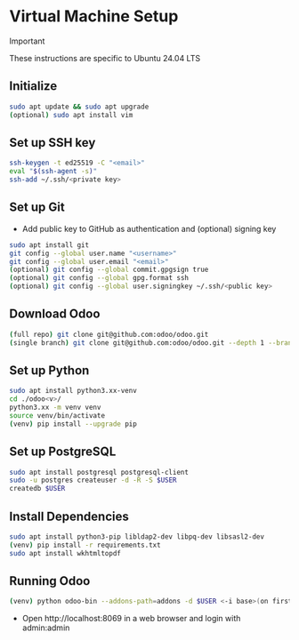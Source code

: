 # Virtual Machine Setup

> [!IMPORTANT]
> These instructions are specific to Ubuntu 24.04 LTS

## Initialize

```bash
sudo apt update && sudo apt upgrade
(optional) sudo apt install vim
```

## Set up SSH key

```bash
ssh-keygen -t ed25519 -C "<email>"
eval "$(ssh-agent -s)"
ssh-add ~/.ssh/<private key>
```

## Set up Git

- Add public key to GitHub as authentication and (optional) signing key

```bash
sudo apt install git
git config --global user.name "<username>"
git config --global user.email "<email>"
(optional) git config --global commit.gpgsign true
(optional) git config --global gpg.format ssh
(optional) git config --global user.signingkey ~/.ssh/<public key>
```

## Download Odoo

```bash
(full repo) git clone git@github.com:odoo/odoo.git
(single branch) git clone git@github.com:odoo/odoo.git --depth 1 --branch <v> --single-branch ./odoo<v>/
```

## Set up Python

```bash
sudo apt install python3.xx-venv
cd ./odoo<v>/
python3.xx -m venv venv
source venv/bin/activate
(venv) pip install --upgrade pip
```

## Set up PostgreSQL

```bash
sudo apt install postgresql postgresql-client
sudo -u postgres createuser -d -R -S $USER
createdb $USER
```

## Install Dependencies

```bash
sudo apt install python3-pip libldap2-dev libpq-dev libsasl2-dev
(venv) pip install -r requirements.txt
sudo apt install wkhtmltopdf
```

## Running Odoo

```bash
(venv) python odoo-bin --addons-path=addons -d $USER <-i base>(on first run)
```

- Open http://localhost:8069 in a web browser and login with admin:admin
